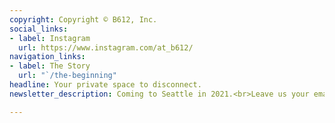 ```yaml
---
copyright: Copyright © B612, Inc.
social_links:
- label: Instagram
  url: https://www.instagram.com/at_b612/
navigation_links:
- label: The Story
  url: "`/the-beginning"
headline: Your private space to disconnect.
newsletter_description: Coming to Seattle in 2021.<br>Leave us your email for updates!

---
```

